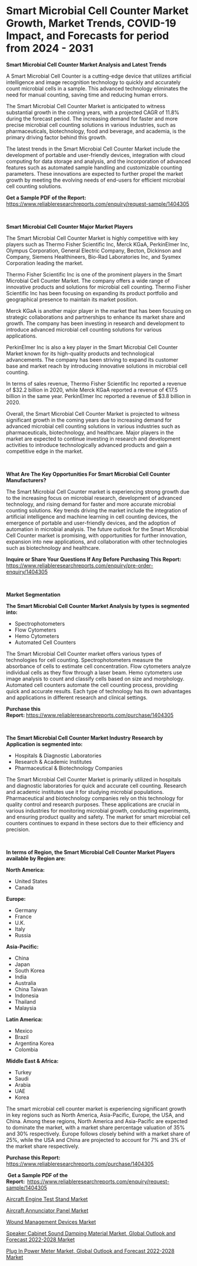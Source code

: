 <p><h1>Smart Microbial Cell Counter Market Growth, Market Trends, COVID-19 Impact, and Forecasts for period from 2024 - 2031</h1></p><p><strong>Smart Microbial Cell Counter Market Analysis and Latest Trends</strong></p>
<p><p>A Smart Microbial Cell Counter is a cutting-edge device that utilizes artificial intelligence and image recognition technology to quickly and accurately count microbial cells in a sample. This advanced technology eliminates the need for manual counting, saving time and reducing human errors.</p><p>The Smart Microbial Cell Counter Market is anticipated to witness substantial growth in the coming years, with a projected CAGR of 11.8% during the forecast period. The increasing demand for faster and more precise microbial cell counting solutions in various industries, such as pharmaceuticals, biotechnology, food and beverage, and academia, is the primary driving factor behind this growth.</p><p>The latest trends in the Smart Microbial Cell Counter Market include the development of portable and user-friendly devices, integration with cloud computing for data storage and analysis, and the incorporation of advanced features such as automated sample handling and customizable counting parameters. These innovations are expected to further propel the market growth by meeting the evolving needs of end-users for efficient microbial cell counting solutions.</p></p>
<p><strong>Get a Sample PDF of the Report:&nbsp;</strong> <a href="https://www.reliableresearchreports.com/enquiry/request-sample/1404305">https://www.reliableresearchreports.com/enquiry/request-sample/1404305</a></p>
<p>&nbsp;</p>
<p><strong>Smart Microbial Cell Counter Major Market Players</strong></p>
<p><p>The Smart Microbial Cell Counter Market is highly competitive with key players such as Thermo Fisher Scientific Inc, Merck KGaA, PerkinElmer Inc, Olympus Corporation, General Electric Company, Becton, Dickinson and Company, Siemens Healthineers, Bio-Rad Laboratories Inc, and Sysmex Corporation leading the market.</p><p>Thermo Fisher Scientific Inc is one of the prominent players in the Smart Microbial Cell Counter Market. The company offers a wide range of innovative products and solutions for microbial cell counting. Thermo Fisher Scientific Inc has been focusing on expanding its product portfolio and geographical presence to maintain its market position.</p><p>Merck KGaA is another major player in the market that has been focusing on strategic collaborations and partnerships to enhance its market share and growth. The company has been investing in research and development to introduce advanced microbial cell counting solutions for various applications.</p><p>PerkinElmer Inc is also a key player in the Smart Microbial Cell Counter Market known for its high-quality products and technological advancements. The company has been striving to expand its customer base and market reach by introducing innovative solutions in microbial cell counting.</p><p>In terms of sales revenue, Thermo Fisher Scientific Inc reported a revenue of $32.2 billion in 2020, while Merck KGaA reported a revenue of €17.5 billion in the same year. PerkinElmer Inc reported a revenue of $3.8 billion in 2020.</p><p>Overall, the Smart Microbial Cell Counter Market is projected to witness significant growth in the coming years due to increasing demand for advanced microbial cell counting solutions in various industries such as pharmaceuticals, biotechnology, and healthcare. Major players in the market are expected to continue investing in research and development activities to introduce technologically advanced products and gain a competitive edge in the market.</p></p>
<p>&nbsp;</p>
<p><strong>What Are The Key Opportunities For Smart Microbial Cell Counter Manufacturers?</strong></p>
<p><p>The Smart Microbial Cell Counter market is experiencing strong growth due to the increasing focus on microbial research, development of advanced technology, and rising demand for faster and more accurate microbial counting solutions. Key trends driving the market include the integration of artificial intelligence and machine learning in cell counting devices, the emergence of portable and user-friendly devices, and the adoption of automation in microbial analysis. The future outlook for the Smart Microbial Cell Counter market is promising, with opportunities for further innovation, expansion into new applications, and collaboration with other technologies such as biotechnology and healthcare.</p></p>
<p><strong>Inquire or Share Your Questions If Any Before Purchasing This Report:</strong> <a href="https://www.reliableresearchreports.com/enquiry/pre-order-enquiry/1404305">https://www.reliableresearchreports.com/enquiry/pre-order-enquiry/1404305</a></p>
<p>&nbsp;</p>
<p><strong>Market Segmentation</strong></p>
<p><strong>The Smart Microbial Cell Counter Market Analysis by types is segmented into:</strong></p>
<p><ul><li>Spectrophotometers</li><li>Flow Cytometers</li><li>Hemo Cytometers</li><li>Automated Cell Counters</li></ul></p>
<p><p>The Smart Microbial Cell Counter market offers various types of technologies for cell counting. Spectrophotometers measure the absorbance of cells to estimate cell concentration. Flow cytometers analyze individual cells as they flow through a laser beam. Hemo cytometers use image analysis to count and classify cells based on size and morphology. Automated cell counters automate the cell counting process, providing quick and accurate results. Each type of technology has its own advantages and applications in different research and clinical settings.</p></p>
<p><strong>Purchase this Report:&nbsp;</strong><a href="https://www.reliableresearchreports.com/purchase/1404305">https://www.reliableresearchreports.com/purchase/1404305</a></p>
<p>&nbsp;</p>
<p><strong>The Smart Microbial Cell Counter Market Industry Research by Application is segmented into:</strong></p>
<p><ul><li>Hospitals & Diagnostic Laboratories</li><li>Research & Academic Institutes</li><li>Pharmaceutical & Biotechnology Companies</li></ul></p>
<p><p>The Smart Microbial Cell Counter Market is primarily utilized in hospitals and diagnostic laboratories for quick and accurate cell counting. Research and academic institutes use it for studying microbial populations. Pharmaceutical and biotechnology companies rely on this technology for quality control and research purposes. These applications are crucial in various industries for monitoring microbial growth, conducting experiments, and ensuring product quality and safety. The market for smart microbial cell counters continues to expand in these sectors due to their efficiency and precision.</p></p>
<p>&nbsp;</p>
<p><strong>In terms of Region, the Smart Microbial Cell Counter Market Players available by Region are:</strong></p>
<p>
    <p> <strong> North America: </strong>
        <ul>
            <li>United States</li>
            <li>Canada</li>
        </ul>
        </p> 
    <p> <strong> Europe: </strong>
        <ul>
            <li>Germany</li>
            <li>France</li>
            <li>U.K.</li>
            <li>Italy</li>
            <li>Russia</li>
        </ul>
        </p> 
    <p> <strong> Asia-Pacific: </strong>
        <ul>
            <li>China</li>
            <li>Japan</li>
            <li>South Korea</li>
            <li>India</li>
            <li>Australia</li>
            <li>China Taiwan</li>
            <li>Indonesia</li>
            <li>Thailand</li>
            <li>Malaysia</li>
        </ul>
        </p> 
    <p> <strong> Latin America: </strong>
        <ul>
            <li>Mexico</li>
            <li>Brazil</li>
            <li>Argentina Korea</li>
            <li>Colombia</li>
        </ul>
        </p> 
    <p> <strong> Middle East & Africa: </strong>
        <ul>
            <li>Turkey</li>
            <li>Saudi</li>
            <li>Arabia</li>
            <li>UAE</li>
            <li>Korea</li>
        </ul>
    </p>
    </p>
<p><p>The smart microbial cell counter market is experiencing significant growth in key regions such as North America, Asia-Pacific, Europe, the USA, and China. Among these regions, North America and Asia-Pacific are expected to dominate the market, with a market share percentage valuation of 35% and 30% respectively. Europe follows closely behind with a market share of 25%, while the USA and China are projected to account for 7% and 3% of the market share respectively.</p></p>
<p><strong>Purchase this Report: </strong><a href="https://www.reliableresearchreports.com/purchase/1404305">https://www.reliableresearchreports.com/purchase/1404305</a></p>
<p>&nbsp;<strong>Get a Sample PDF of the Report:&nbsp;&nbsp;</strong><a href="https://www.reliableresearchreports.com/enquiry/request-sample/1404305">https://www.reliableresearchreports.com/enquiry/request-sample/1404305</a></p>
<p><strong></strong></p>
<p><p><a href="https://view.publitas.com/reportprime-1/aircraft-engine-test-stand-market-provides-detailed-segmentation-of-this-market-based-on-type-application-and-region-and-forecast-for-the-period-from-2024-2031/">Aircraft Engine Test Stand Market</a></p><p><a href="https://view.publitas.com/reportprime-1/aircraft-annunciator-panel-market-analysis-examines-its-scope-on-growth-opportunities-and-forecasted-trends-spanning-from-2024-to-2031/">Aircraft Annunciator Panel Market</a></p><p><a href="https://github.com/jerrycopelandthomaswsqd8q/Market-Research-Report-List-1/blob/main/wound-management-devices-market.md">Wound Management Devices Market</a></p><p><a href="https://cute-banjo-8ca.notion.site/Speaker-Cabinet-Sound-Damping-Material-Market-Global-Outlook-and-Forecast-2022-2028-Market-Research-da25368f1d0c4507947dd3208684bf3f">Speaker Cabinet Sound Damping Material Market, Global Outlook and Forecast 2022-2028 Market</a></p><p><a href="https://silk-columnist-571.notion.site/Plug-In-Power-Meter-Market-Global-Outlook-and-Forecast-2022-2028-Market-Size-Global-Industry-Overv-49c647dc51ef4dd9b66b905d48ee5bc5">Plug In Power Meter Market, Global Outlook and Forecast 2022-2028 Market</a></p></p>